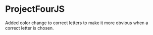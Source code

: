 # ProjectFourJS
 
Added color change to correct letters to make it more obvious when a correct letter is chosen.